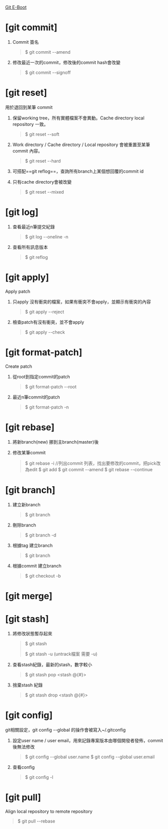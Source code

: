 [Git E-Boot](https://git-scm.com/book/en "Link")

# [git commit]
1. Commit 簽名
   
   > $ git commit --amend
   
2. 修改最近一次的commit，修改後的commit hash會改變
   
   > $ git commit --signoff
   
# [git reset]
用於退回到某筆 commit 

1. 保留working tree，所有實體檔案不會異動。Cache directory local repository 一致。 
   
   >$ git reset --soft <commit id>
   
2. Work directory / Cache directory / Local repository 會被重置至某筆commit 內容。
   > $ git reset --hard <commit id>

4. 可搭配==git reflog==，查詢所有branch上某個想回覆的commit id
5. 只有cache directory會被改變
   > $ git reset --mixed <commit id>

# [git log]
1. 查看最近n筆提交紀錄
   
   > $ git log --oneline -n
   
2. 查看所有訊息版本
   
   > $ git reflog
   
# [git apply]
Apply patch 

1. 只apply 沒有衝突的檔案，如果有衝突不會apply，並顯示有衝突的內容
   
   > $ git apply --reject <patch>
   
2. 檢查patch有沒有衝突，並不會apply
   
   > $ git apply --check <patch>

# [git format-patch]
Create patch

1. 從root到指定commit的patch
   
   > $ git format-patch --root
   
2. 最近n筆commit的patch
   
   > $ git format-patch -n

# [git rebase]
1. 將新branch(new) 挪到主branch(master)後
   
2. 修改某筆commit
   
   > $ git rebase -i  //列出commit 列表，找出要修改的commit，把pick改為edit
   > $ git add <file>
   > $ git commit --amend
   > $ git rebase --continue
   
# [git branch]

1. 建立新branch
   
   > $ git branch <branch name> 
   
2. 刪除branch
   
   > $ git branch -d <branch name>
   
3. 根據tag 建立branch 
   
   > $ git branch <new branch> <tag>
   
4. 根據commit 建立branch 
   
   > $ git checkout -b <new branch> <commit id>

# [git merge]

# [git stash]
1. 將修改狀態暫存起來
   
   > $ git stash 
   >  
   > $ git stash -u (untrack檔案 需要 -u)

2. 查看stash紀錄，最新的stash，數字較小
   
   > $ git stash pop <stash @{#}>

3. 捨棄stash 紀錄
   
   > $ git stash drop  <stash @{#}>
   
# [git config]
git相關設定，git config --global 的操作會被寫入~/.gitconfig

1. 設定user name / user email，用來記錄專案版本由哪個開發者發佈，commit後無法修改
   
   > $ git config --global user.name  <user name>
   > $ git config --global user.email <user email>
   
2. 查看config
   
   > $ git config -l

# [git pull]
Align local repository to remote repository
> $ git pull <remote name> <branch name> --rebase



